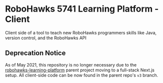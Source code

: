 # RoboHawks 5741 Learning Platform - Client
Client side of a tool to teach new RoboHawks programmers skills like Java, version control, and the RoboHawks API
## Deprecation Notice
As of May 2021, this repository is no longer necessary due to the [robohawks-learning-platform](https://github.com/isaackrementsov/robohawks-learning-platform) parent project moving to a full-stack Next.js setup. All client-side code can be now found in the parent repo's `v3` branch.
